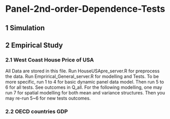 # Panel-2nd-order-Dependence-Tests


## 1 Simulation

## 2 Empirical Study
### 2.1 West Coast House Price of USA
All Data are stored in this file. Run HouseUSApre_server.R for preprocess the data. Run Emprirical_General_server.R for modelling and Tests. To be more specific, run 1 to 4 for basic dynamic panel data model. Then run 5 to 6 for all tests. See outcomes in Q_all. For the following modelling, one may run 7 for spatial modelling for both mean and variance structures. Then you may re-run 5~6 for new tests outcomes.

### 2.2 OECD countries GDP
